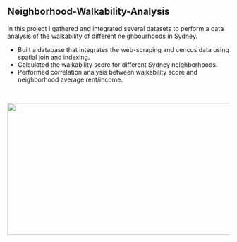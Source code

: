 ## Neighborhood-Walkability-Analysis

In this project I gathered and integrated several datasets to perform a data analysis of the walkability of different neighbourhoods in Sydney.

* Built a database that integrates the web-scraping and cencus data using spatial join and indexing.
* Calculated the walkability score for different Sydney neighborhoods.
* Performed correlation analysis between walkability score and neighborhood average rent/income.

<br/>

<p align="center">
  <img width="600" height="300" src="https://user-images.githubusercontent.com/46860162/60764092-b3f9ba00-a0c5-11e9-9628-aa43a2f3bec0.png">
</p>
